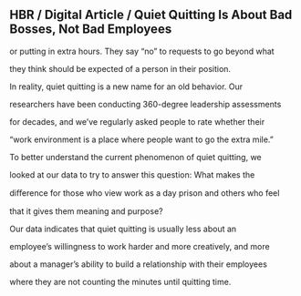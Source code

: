 ## HBR / Digital Article / Quiet Quitting Is About Bad Bosses, Not Bad Employees

or putting in extra hours. They say “no” to requests to go beyond what

they think should be expected of a person in their position.

In reality, quiet quitting is a new name for an old behavior. Our

researchers have been conducting 360-degree leadership assessments

for decades, and we’ve regularly asked people to rate whether their

“work environment is a place where people want to go the extra mile.”

To better understand the current phenomenon of quiet quitting, we

looked at our data to try to answer this question: What makes the

diﬀerence for those who view work as a day prison and others who feel

that it gives them meaning and purpose?

Our data indicates that quiet quitting is usually less about an

employee’s willingness to work harder and more creatively, and more

about a manager’s ability to build a relationship with their employees

where they are not counting the minutes until quitting time.